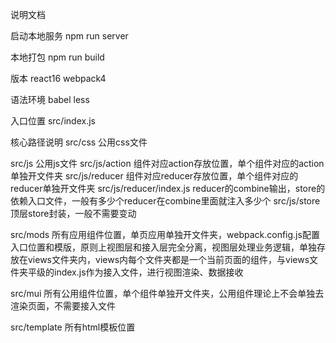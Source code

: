 说明文档

启动本地服务
npm run server

本地打包
npm run build

版本
react16
webpack4

语法环境
babel less

入口位置
src/index.js

核心路径说明
src/css 公用css文件

src/js 公用js文件
src/js/action 组件对应action存放位置，单个组件对应的action单独开文件夹
src/js/reducer 组件对应reducer存放位置，单个组件对应的reducer单独开文件夹
src/js/reducer/index.js reducer的combine输出，store的依赖入口文件，一般有多少个reducer在combine里面就注入多少个
src/js/store 顶层store封装，一般不需要变动

src/mods 所有应用组件位置，单页应用单独开文件夹，webpack.config.js配置入口位置和模版，原则上视图层和接入层完全分离，视图层处理业务逻辑，单独存放在views文件夹内，views内每个文件夹都是一个当前页面的组件，与views文件夹平级的index.js作为接入文件，进行视图渲染、数据接收

src/mui 所有公用组件位置，单个组件单独开文件夹，公用组件理论上不会单独去渲染页面，不需要接入文件

src/template 所有html模板位置

